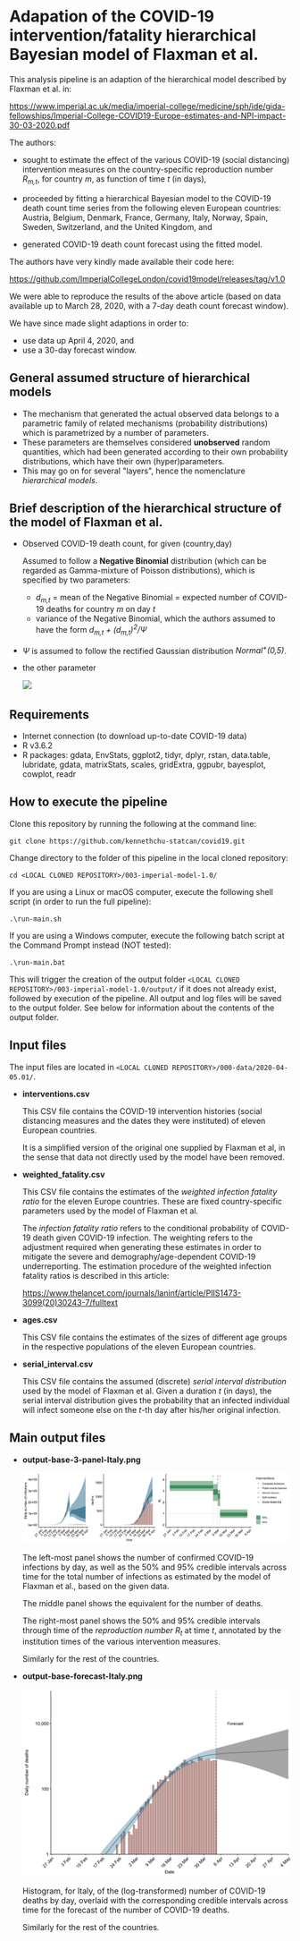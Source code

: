 
Adapation of the COVID-19 intervention/fatality hierarchical Bayesian model of Flaxman et al.
=============================================================================================

This analysis pipeline is an adaption of the hierarchical model described by Flaxman et al. in:

https://www.imperial.ac.uk/media/imperial-college/medicine/sph/ide/gida-fellowships/Imperial-College-COVID19-Europe-estimates-and-NPI-impact-30-03-2020.pdf

The authors:

*  sought to estimate the effect of the various COVID-19 (social distancing)
   intervention measures on the country-specific reproduction number *R<sub>m,t</sub>*,
   for country *m*, as function of time *t* (in days),
   
*  proceeded by fitting a hierarchical Bayesian model to the COVID-19 death count
   time series from the following eleven European countries:
   Austria,
   Belgium,
   Denmark,
   France,
   Germany,
   Italy,
   Norway,
   Spain,
   Sweden,
   Switzerland, and
   the United Kingdom, and

*  generated COVID-19 death count forecast using the fitted model.

The authors have very kindly made available their code here:

https://github.com/ImperialCollegeLondon/covid19model/releases/tag/v1.0

We were able to reproduce the results of the above article
(based on data available up to March 28, 2020, with a 7-day death count forecast window).

We have since made slight adaptions in order to:

*  use data up April 4, 2020, and
*  use a 30-day forecast window.

General assumed structure of hierarchical models
------------------------------------------------
*  The mechanism that generated the actual observed data belongs to a parametric family
   of related mechanisms (probability distributions) which is parametrized by a number
   of parameters.
*  These parameters are themselves considered **unobserved** random quantities, which had been generated
   according to their own probability distributions, which have their own (hyper)parameters.
*  This may go on for several "layers", hence the nomenclature *hierarchical models*. 

Brief description of the hierarchical structure of the model of Flaxman et al.
------------------------------------------------------------------------------
*  Observed COVID-19 death count, for given (country,day)

   Assumed to follow a **Negative Binomial** distribution
   (which can be regarded as Gamma-mixture of Poisson distributions),
   which is specified by two parameters:

   *  *d<sub>m,t</sub>*
      = mean of the Negative Binomial
      = expected number of COVID-19 deaths for country *m* on day *t*
   *  variance of the Negative Binomial, which the authors assumed to have the form
      *d<sub>m,t</sub> + (d<sub>m,t</sub>)<sup>2</sup>/&Psi;*

*  *&Psi;* is assumed to follow the rectified Gaussian distribution *Normal<sup>+</sup>(0,5)*.

*  the other parameter

   <img src="https://latex.codecogs.com/svg.latex?\Large&space;d_{m,t}=\sum_{\tau = 0}^{t-1}\,c_{m,\tau}\pi_{\tau}"/>

Requirements
------------
*  Internet connection (to download up-to-date COVID-19 data)
*  R v3.6.2
*  R packages: gdata, EnvStats, ggplot2, tidyr, dplyr, rstan, data.table, lubridate, gdata,
   matrixStats, scales, gridExtra, ggpubr, bayesplot, cowplot, readr

How to execute the pipeline
---------------------------
Clone this repository by running the following at the command line:

```
git clone https://github.com/kennethchu-statcan/covid19.git
```

Change directory to the folder of this pipeline in the local cloned repository:

```
cd <LOCAL CLONED REPOSITORY>/003-imperial-model-1.0/
```

If you are using a Linux or macOS computer, execute the following shell script (in order to run the full pipeline):

```
.\run-main.sh
```

If you are using a Windows computer, execute the following batch script at the Command Prompt instead (NOT tested):

```
.\run-main.bat
```

This will trigger the creation of the output folder
`<LOCAL CLONED REPOSITORY>/003-imperial-model-1.0/output/`
if it does not already exist, followed by execution of the pipeline.
All output and log files will be saved to the output folder.
See below for information about the contents of the output folder.

Input files
-----------
The input files are located in
`<LOCAL CLONED REPOSITORY>/000-data/2020-04-05.01/`.

* __interventions.csv__

    This CSV file contains the COVID-19 intervention histories 
    (social distancing measures and the dates they were instituted)
    of eleven European countries.
    
    It is a simplified version of the original one supplied
    by Flaxman et al, in the sense that data not directly used
    by the model have been removed.

* __weighted\_fatality.csv__

    This CSV file contains the estimates of the
    _weighted infection fatality ratio_
    for the eleven Europe countries.
    These are fixed country-specific parameters used by the model
    of Flaxman et al.

    The *infection fatality ratio* refers to the conditional probability
    of COVID-19 death given COVID-19 infection.
    The weighting refers to the adjustment required when generating
    these estimates in order to mitigate the severe and
    demography/age-dependent COVID-19 underreporting.
    The estimation procedure of the weighted infection fatality
    ratios is described in this article:

    https://www.thelancet.com/journals/laninf/article/PIIS1473-3099(20)30243-7/fulltext

* __ages.csv__

    This CSV file contains the estimates of the sizes of different age groups
    in the respective populations of the eleven European countries.

* __serial\_interval.csv__

    This CSV file contains the assumed (discrete) *serial interval distribution*
    used by the model of Flaxman et al.
    Given a duration *t* (in days), the serial interval distribution gives
    the probability that an infected individual will infect someone else
    on the *t*-th day after his/her original infection.

Main output files
-----------------

* __output-base-3-panel-Italy.png__


    ![three-panel plot, Italy](./figures/output-base-3-panel-Italy.png)

    The left-most panel shows the number of confirmed COVID-19 infections by day,
    as well as the 50% and 95% credible intervals across time
    for the total number of infections as estimated by the model
    of Flaxman et al., based on the given data.

    The middle panel shows the equivalent for the number of deaths.

    The right-most panel shows the 50% and 95% credible intervals through time
    of the *reproduction number* *R<sub>t</sub>* at time *t*,
    annotated by the institution times of the various intervention measures.

    Similarly for the rest of the countries.

* __output-base-forecast-Italy.png__

    <img src="./figures/output-base-forecast-Italy.png" width="750">

    Histogram, for Italy, of
    the (log-transformed) number of COVID-19 deaths by day,
    overlaid with the corresponding credible intervals across time
    for the forecast of the number of COVID-19 deaths.

    Similarly for the rest of the countries.


